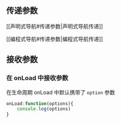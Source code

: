 ##  传递参数
[[声明式导航#传递参数|声明式导航传递]]

[[编程式导航#传递参数|编程式导航传递]]

## 接收参数

### 在 onLoad 中接收参数

在生命周期 onLoad 中默认携带了 `option` 参数

```ts
onLoad:function(options){
	console.log(options)
}
```